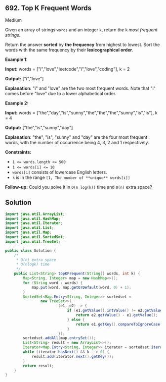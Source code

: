 ## 692\. Top K Frequent Words

Medium

Given an array of strings `words` and an integer `k`, return _the_ `k` _most frequent strings_.

Return the answer **sorted** by **the frequency** from highest to lowest. Sort the words with the same frequency by their **lexicographical order**.

**Example 1:**

**Input:** words = ["i","love","leetcode","i","love","coding"], k = 2

**Output:** ["i","love"]

**Explanation:** "i" and "love" are the two most frequent words. Note that "i" comes before "love" due to a lower alphabetical order. 

**Example 2:**

**Input:** words = ["the","day","is","sunny","the","the","the","sunny","is","is"], k = 4

**Output:** ["the","is","sunny","day"]

**Explanation:** "the", "is", "sunny" and "day" are the four most frequent words, with the number of occurrence being 4, 3, 2 and 1 respectively. 

**Constraints:**

*   `1 <= words.length <= 500`
*   `1 <= words[i] <= 10`
*   `words[i]` consists of lowercase English letters.
*   `k` is in the range `[1, The number of **unique** words[i]]`

**Follow-up:** Could you solve it in `O(n log(k))` time and `O(n)` extra space?

## Solution

```java
import java.util.ArrayList;
import java.util.HashMap;
import java.util.Iterator;
import java.util.List;
import java.util.Map;
import java.util.SortedSet;
import java.util.TreeSet;

public class Solution {
    /*
     * O(n) extra space
     * O(nlogk) time
     */
    public List<String> topKFrequent(String[] words, int k) {
        Map<String, Integer> map = new HashMap<>();
        for (String word : words) {
            map.put(word, map.getOrDefault(word, 0) + 1);
        }
        SortedSet<Map.Entry<String, Integer>> sortedset =
                new TreeSet<>(
                        (e1, e2) -> {
                            if (e1.getValue().intValue() != e2.getValue().intValue()) {
                                return e2.getValue() - e1.getValue();
                            } else {
                                return e1.getKey().compareToIgnoreCase(e2.getKey());
                            }
                        });
        sortedset.addAll(map.entrySet());
        List<String> result = new ArrayList<>();
        Iterator<Map.Entry<String, Integer>> iterator = sortedset.iterator();
        while (iterator.hasNext() && k-- > 0) {
            result.add(iterator.next().getKey());
        }
        return result;
    }
}
```